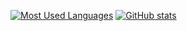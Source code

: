 [![Most Used Languages](https://github-readme-stats.vercel.app/api/top-langs/?username=natehalsey&cache_seconds=1800&theme=city_lights&layout=compact)](https://github.com/anuraghazra/github-readme-stats)
[![GitHub stats](https://github-readme-stats.vercel.app/api?username=natehalsey&count_private=true&include_all_commits=true&cache_seconds=1800&show_icons=true&theme=city_lights)](https://github.com/anuraghazra/github-readme-stats)
<!--
**natehalsey/natehalsey** is a ✨ _special_ ✨ repository because its `README.md` (this file) appears on your GitHub profile.

Here are some ideas to get you started:

- 🔭 I’m currently working on ...
- 🌱 I’m currently learning ...
- 👯 I’m looking to collaborate on ...
- 🤔 I’m looking for help with ...
- 💬 Ask me about ...
- 📫 How to reach me: ...
- 😄 Pronouns: ...
- ⚡ Fun fact: ...
-->
